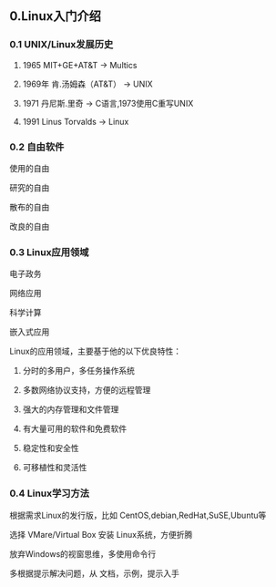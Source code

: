 ## 0.Linux入门介绍

### 0.1 UNIX/Linux发展历史

1) 1965 MIT+GE+AT&T -> Multics

2) 1969年 肯.汤姆森（AT&T） -> UNIX

3) 1971 丹尼斯.里奇 -> C语言,1973使用C重写UNIX

4)  1991 Linus Torvalds -> Linux


### 0.2 自由软件

使用的自由

研究的自由

散布的自由

改良的自由

### 0.3 Linux应用领域

电子政务

网络应用

科学计算

嵌入式应用

Linux的应用领域，主要基于他的以下优良特性：

1) 分时的多用户，多任务操作系统

2) 多数网络协议支持，方便的远程管理

3) 强大的内存管理和文件管理

4) 有大量可用的软件和免费软件

5) 稳定性和安全性

6) 可移植性和灵活性

### 0.4 Linux学习方法

根据需求Linux的发行版，比如 CentOS,debian,RedHat,SuSE,Ubuntu等

选择 VMare/Virtual Box 安装 Linux系统，方便折腾

放弃Windows的视窗思维，多使用命令行

多根据提示解决问题，从 文档，示例，提示入手
